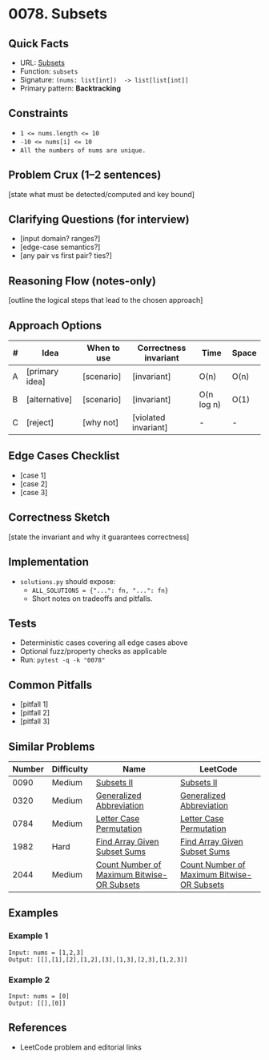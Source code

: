 # 0078. Subsets

## Quick Facts

- URL: [Subsets](https://leetcode.com/problems/subsets/)
- Function: `subsets`
- Signature: `(nums: list[int])  -> list[list[int]]`
- Primary pattern: **Backtracking**

## Constraints

- `1 <= nums.length <= 10`
- `-10 <= nums[i] <= 10`
- `All the numbers of nums are unique.`

## Problem Crux (1–2 sentences)

[state what must be detected/computed and key bound]

## Clarifying Questions (for interview)

- [input domain? ranges?]
- [edge-case semantics?]
- [any pair vs first pair? ties?]

## Reasoning Flow (notes-only)

[outline the logical steps that lead to the chosen approach]

## Approach Options

| # | Idea | When to use | Correctness invariant | Time | Space |
|---|------|-------------|-----------------------|------|-------|
| A | [primary idea] | [scenario] | [invariant] | O(n) | O(n) |
| B | [alternative] | [scenario] | [invariant] | O(n log n) | O(1) |
| C | [reject] | [why not] | [violated invariant] | - | - |

## Edge Cases Checklist

- [case 1]
- [case 2]
- [case 3]

## Correctness Sketch

[state the invariant and why it guarantees correctness]

## Implementation

- `solutions.py` should expose:
  - `ALL_SOLUTIONS = {"...": fn, "...": fn}`
  - Short notes on tradeoffs and pitfalls.

## Tests

- Deterministic cases covering all edge cases above
- Optional fuzz/property checks as applicable
- Run: `pytest -q -k "0078"`

## Common Pitfalls

- [pitfall 1]
- [pitfall 2]
- [pitfall 3]

## Similar Problems

| Number | Difficulty | Name | LeetCode |
|---|---|---|---|
| 0090 | Medium | [Subsets II](../0090-subsets-ii/readme.md) | [Subsets II](https://leetcode.com/problems/subsets-ii/) |
| 0320 | Medium | [Generalized Abbreviation](../0320-generalized-abbreviation/readme.md) | [Generalized Abbreviation](https://leetcode.com/problems/generalized-abbreviation/) |
| 0784 | Medium | [Letter Case Permutation](../0784-letter-case-permutation/readme.md) | [Letter Case Permutation](https://leetcode.com/problems/letter-case-permutation/) |
| 1982 | Hard | [Find Array Given Subset Sums](../1982-find-array-given-subset-sums/readme.md) | [Find Array Given Subset Sums](https://leetcode.com/problems/find-array-given-subset-sums/) |
| 2044 | Medium | [Count Number of Maximum Bitwise-OR Subsets](../2044-count-number-of-maximum-bitwise-or-subsets/readme.md) | [Count Number of Maximum Bitwise-OR Subsets](https://leetcode.com/problems/count-number-of-maximum-bitwise-or-subsets/) |

## Examples

### Example 1

```text
Input: nums = [1,2,3]
Output: [[],[1],[2],[1,2],[3],[1,3],[2,3],[1,2,3]]
```

### Example 2

```text
Input: nums = [0]
Output: [[],[0]]
```

## References

- LeetCode problem and editorial links
